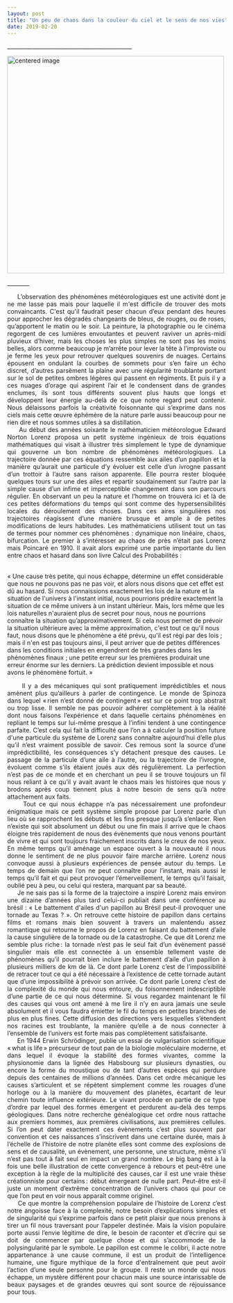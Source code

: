 ```yaml
---
layout: post
title: "Un peu de chaos dans la couleur du ciel et le sens de nos vies"
date: 2019-02-20
---
```



\_____________________________________________

<div>
    <img class="marginauto" src="{{ '/assets/Papillon.png' | prepend: site.baseurl }}"
    alt="centered image"
    width="500"/>
</div>

\________


<div style="text-align: justify">
     L’observation des phénomènes météorologiques est une activité dont je ne me lasse pas mais pour laquelle il m'est difficile de trouver des mots convaincants. C'est qu'il faudrait peser chacun d’eux pendant des heures pour approcher les dégradés changeants de bleus, de rouges, ou de roses, qu’apportent le matin ou le soir. La peinture, la photographie ou le cinéma regorgent de ces lumières envoutantes et peuvent raviver un après-midi pluvieux d’hiver, mais les choses les plus simples ne sont pas les moins belles, alors comme beaucoup je m’arrête pour lever la tête à l’improviste ou je ferme les yeux pour retrouver quelques souvenirs de nuages. Certains épousent en ondulant la courbes de sommets pour s’en faire un écho discret, d’autres parsèment la plaine avec une régularité troublante portant sur le sol de petites ombres légères qui passent en régiments. Et puis il y a ces nuages d’orage qui aspirent l’air et le condensent dans de grandes enclumes, ils sont tous différents souvent plus hauts que longs et développent leur énergie au-delà de ce que notre regard peut contenir. Nous délaissons parfois la créativité foisonnante qui s’exprime dans nos ciels mais cette œuvre éphémère de la nature parle aussi beaucoup pour ne rien dire et nous sommes utiles à sa distillation.  
</div>

<div style="text-align: justify">
     Au début des années soixante le mathématicien météorologue Edward Norton Lorenz proposa un petit système ingénieux de trois équations mathématiques qui visait à illustrer très simplement le type de dynamique qui gouverne un bon nombre de phénomènes météorologiques. La trajectoire donnée par ces équations ressemble aux ailes d’un papillon et la manière qu’aurait une particule d’y évoluer est celle d’un ivrogne passant d’un trottoir à l’autre sans raison apparente. Elle pourra rester bloquée quelques tours sur une des ailes et repartir soudainement sur l’autre par la simple cause d’un infime et imperceptible changement dans son parcours régulier. En observant un peu la nature et l’homme on trouvera ici et là de ces petites déformations du temps qui sont comme des hypersensibilités locales du déroulement des choses. Dans ces aires singulières nos trajectoires réagissent d’une manière brusque et ample à de petites modifications de leurs habitudes. Les mathématiciens utilisent tout un tas de termes pour nommer ces phénomènes : dynamique non linéaire, chaos, bifurcation. Le premier à s’intéresser au chaos de près n’était pas Lorenz mais Poincaré en 1910. Il avait alors exprimé une partie importante du lien entre chaos et hasard dans son livre Calcul des Probabilités :  
</div>


<p>
  <br>« Une cause très petite, qui nous échappe, détermine un effet considérable que nous ne pouvons pas ne pas voir, et alors nous disons que cet effet est dû au hasard. Si nous connaissions exactement les lois de la nature et la situation de l'univers à l'instant initial, nous pourrions prédire exactement la situation de ce même univers à un instant ultérieur. Mais, lors même que les lois naturelles n'auraient plus de secret pour nous, nous ne pourrions connaître la situation qu’approximativement. Si cela nous permet de prévoir la situation ultérieure avec la même approximation, c'est tout ce qu'il nous faut, nous disons que le phénomène a été prévu, qu'il est régi par des lois ; mais il n'en est pas toujours ainsi, il peut arriver que de petites différences dans les conditions initiales en engendrent de très grandes dans les phénomènes finaux ; une petite erreur sur les premières produirait une erreur énorme sur les derniers. La prédiction devient impossible et nous avons le phénomène fortuit. »
</p>

<div style="text-align: justify">
     Il y a des mécaniques qui sont pratiquement imprédictibles et nous amènent plus qu’ailleurs à parler de contingence. Le monde de Spinoza dans lequel « rien n’est donné de contingent » est sur ce point trop abstrait ou trop lisse. Il semble ne pas pouvoir adhérer complètement à la réalité dont nous faisons l’expérience et dans laquelle certains phénomènes en repliant le temps sur lui-même presque à l’infini tendent à une contingence parfaite. C’est cela qui fait la difficulté que l’on a à calculer la position future d'une particule du système de Lorenz sans connaître aujourd’hui d’elle plus qu’il n’est vraiment possible de savoir. Ces remous sont la source d’une imprédictibilité, les conséquences s’y détachent presque des causes. Le passage de la particule d’une aile à l’autre, ou la trajectoire de l’ivrogne, évoluent comme s’ils étaient joués aux dés régulièrement. La perfection n’est pas de ce monde et en cherchant un peu il se trouve toujours un fil nous reliant à ce qu’il y avait avant le chaos mais les histoires que nous y brodons après coup tiennent plus à notre besoin de sens qu’à notre attachement aux faits.  
</div>

<div style="text-align: justify">
     Tout ce qui nous échappe n’a pas nécessairement une profondeur énigmatique mais ce petit système simple proposé par Lorenz parle d’un lieu où se rapprochent les débuts et les fins presque jusqu’à s’enlacer. Rien n’existe qui soit absolument un début ou une fin mais il arrive que le chaos éloigne très rapidement de nous des évènements que nous venons pourtant de vivre et qui sont toujours fraichement inscrits dans le creux de nos yeux. En même temps qu’il aménage un espace ouvert à la nouveauté il nous donne le sentiment de ne plus pouvoir faire marche arrière. Lorenz nous convoque aussi à plusieurs expériences de pensée autour du temps. Le temps de demain que l’on ne peut connaître pour l’instant, mais aussi le temps qu’il fait et qui peut provoquer l’émerveillement, le temps qu’il faisait, oublié peu à peu, ou celui qui restera, marquant par sa beauté.  
</div>

<div style="text-align: justify">
     Je ne sais pas si la forme de la trajectoire a inspiré Lorenz mais environ une dizaine d’années plus tard celui-ci publiait dans une conférence au brésil : « Le battement d'ailes d'un papillon au Brésil peut-il provoquer une tornade au Texas ? ». On retrouve cette histoire de papillon dans certains films et romans mais bien souvent à travers un malentendu assez romantique qui retourne le propos de Lorenz en faisant du battement d’aile la cause singulière de la tornade ou de la catastrophe. Ce que dit Lorenz me semble plus riche : la tornade n’est pas le seul fait d’un évènement passé singulier mais elle est connectée à un ensemble tellement vaste de phénomènes qu’il pourrait bien inclure le battement d’aile d’un papillon à plusieurs milliers de km de là. Ce dont parle Lorenz c’est de l’impossibilité de retracer tout ce qui a été nécessaire à l’existence de cette tornade autant que d’une impossibilité à prévoir son arrivée. Ce dont parle Lorenz c’est de la complexité du monde qui nous entoure, du foisonnement indescriptible d’une partie de ce qui nous détermine. Si vous regardez maintenant le fil des causes qui vous ont amené à me lire il n’y en aura jamais une seule absolument et il vous faudra émietter le fil du temps en petites branches de plus en plus fines. Cette diffusion des directions vers lesquelles s’étendent nos racines est troublante, la manière qu’elle a de nous connecter à l’ensemble de l’univers est forte mais pas complètement satisfaisante.  
</div>

<div style="text-align: justify">
     En 1944 Erwin Schrödinger, publie un essai de vulgarisation scientifique « what is life » précurseur de tout pan de la biologie moléculaire moderne, et dans lequel il évoque la stabilité des formes vivantes, comme la physionomie dans la lignée des Habsbourg sur plusieurs dynasties, ou encore la forme du moustique ou de tant d’autres espèces qui perdure depuis des centaines de millions d’années. Dans cet ordre mécanique les causes s’articulent et se répètent simplement comme les rouages d’une horloge ou à la manière du mouvement des planètes, écartant de leur chemin toute influence extérieure. Le vivant procède en partie de ce type d’ordre par lequel des formes émergent et perdurent au-delà des temps géologiques. Dans notre recherche généalogique cet ordre nous rattache aux premiers hommes, aux premières civilisations, aux premières cellules. Si l’on peut dater exactement ces évènements c’est plus souvent par convention et ces naissances s’inscrivent dans une certaine durée, mais à l’échelle de l’histoire de notre planète elles sont comme des explosions de sens et de causalité, un évènement, une personne, une structure, même s’il n’est pas tout à fait seul en impact un grand nombre. Le big bang est à la fois une belle illustration de cette convergence à rebours et peut-être une exception à la règle de la multiplicité des causes, car il est une vraie thèse créationniste pour certains : début émergeant de nulle part. Peut-être est-il juste un moment d’extrême concentration de l’univers chaos qui pour ce que l’on peut en voir nous apparaît comme originel.
</div>

<div style="text-align: justify">
     Ce que montre la compréhension populaire de l’histoire de Lorenz c’est notre angoisse face à la complexité, notre besoin d’explications simples et de singularité qui s’exprime parfois dans ce petit plaisir que nous prenons à tirer un fil nous traversant pour l’appeler destinée. Mais la vision populaire porte aussi l’envie légitime de dire, le besoin de raconter et d’écrire qui se doit de commencer par quelque chose et qui s’accommode de la polysingularité par le symbole. Le papillon est comme le colibri, il acte notre appartenance à une cause commune, il est un produit de l’intelligence humaine, une figure mythique de la force d'entraînement que peut avoir l’action d’une seule personne pour le groupe. Il reste un monde qui nous échappe, un mystère différent pour chacun mais une source intarissable de beaux paysages et de grandes œuvres qui sont source de réjouissance pour tous.
</div>
